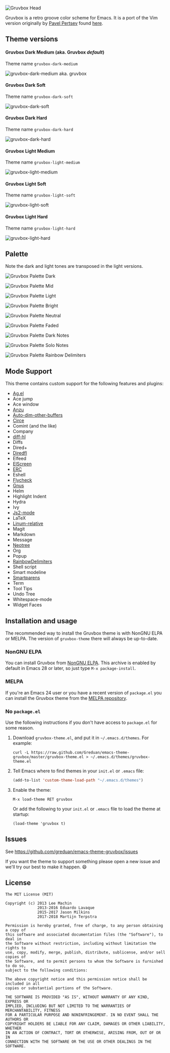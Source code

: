 ![Gruvbox Head](images/gruvbox-head.png "Gruvbox theme header")

Gruvbox is a retro groove color scheme for Emacs. It is a port of the Vim
version originally by [Pavel Pertsev](https://github.com/morhetz) found
[here](https://github.com/morhetz/gruvbox).

## Theme versions

#### Gruvbox Dark Medium (aka. Gruvbox _default_)

Theme name `gruvbox-dark-medium`

![gruvbox-dark-medium aka. gruvbox](images/gruvbox-dark-medium-screenshot.png)

#### Gruvbox Dark Soft

Theme name `gruvbox-dark-soft`

![gruvbox-dark-soft](images/gruvbox-dark-soft-screenshot.png)

#### Gruvbox Dark Hard

Theme name `gruvbox-dark-hard`

![gruvbox-dark-hard](images/gruvbox-dark-hard-screenshot.png)

#### Gruvbox Light Medium

Theme name `gruvbox-light-medium`

![gruvbox-light-medium](images/gruvbox-light-medium-screenshot.png)

#### Gruvbox Light Soft

Theme name `gruvbox-light-soft`

![gruvbox-light-soft](images/gruvbox-light-soft-screenshot.png)

#### Gruvbox Light Hard

Theme name `gruvbox-light-hard`

![gruvbox-light-hard](images/gruvbox-light-hard-screenshot.png)

## Palette

Note the dark and light tones are transposed in the light versions.

![Gruvbox Palette Dark](images/darktones-palette.png "Gruvbox theme palette")

![Gruvbox Palette Mid](images/midtones-palette.png "Gruvbox theme palette")

![Gruvbox Palette Light](images/lighttones-palette.png "Gruvbox theme palette")

![Gruvbox Palette Bright](images/bright-colors-palette.png "Gruvbox theme palette")

![Gruvbox Palette Neutral](images/neutral-colors-palette.png "Gruvbox theme palette")

![Gruvbox Palette Faded](images/faded-colors-palette.png "Gruvbox theme palette")

![Gruvbox Palette Dark Notes](images/darknotes-palette.png "Gruvbox theme palette")

![Gruvbox Palette Solo Notes](images/solonotes-palette.png "Gruvbox theme palette")

![Gruvbox Palette Rainbow Delimiters](images/rainbow-delimiters-palette.png "Gruvbox theme palette")

## Mode Support

This theme contains custom support for the following features and plugins:

- [Ag.el](https://github.com/Wilfred/ag.el)
- Ace jump
- Ace window
- [Anzu](https://github.com/syohex/emacs-anzu#customization)
- [Auto-dim-other-buffers](https://github.com/mina86/auto-dim-other-buffers.el)
- [Circe](https://github.com/jorgenschaefer/circe)
- Comint (and the like)
- Company
- [diff-hl](https://github.com/dgutov/diff-hl)
- Diffs
- Dired+
- [Diredfl](https://github.com/purcell/diredfl)
- Elfeed
- [ElScreen](https://github.com/knu/elscreen)
- [ERC](https://www.emacswiki.org/emacs/ERC)
- Eshell
- [Flycheck](https://www.flycheck.org/en/latest/)
- [Gnus](http://gnus.org)
- Helm
- Highlight Indent
- Hydra
- Ivy
- [Js2-mode](https://github.com/mooz/js2-mode)
- LaTeX
- [Linum-relative](https://github.com/emacsmirror/linum-relative)
- Magit
- Markdown
- Message
- [Neotree](https://github.com/jaypei/emacs-neotree)
- Org
- Popup
- [RainbowDelimiters](http://www.emacswiki.org/emacs/RainbowDelimiters)
- Shell script
- Smart modeline
- [Smartparens](https://github.com/Fuco1/smartparens)
- Term
- Tool Tips
- Undo Tree
- Whitespace-mode
- Widget Faces

## Installation and usage

The recommended way to install the Gruvbox theme is with NonGNU ELPA or MELPA.
The version of `gruvbox-theme` there will always be up-to-date.

### NonGNU ELPA

You can install Gruvbox from [NonGNU
ELPA](http://elpa.nongnu.org/nongnu/gruvbox-theme.html).  This archive is
enabled by default in Emacs 28 or later, so just type `M-x package-install`.

### MELPA

If you're an Emacs 24 user or you have a recent version of `package.el` you can
install the Gruvbox theme from the [MELPA
repository](https://melpa.org/#/gruvbox-theme).

### No `package.el`

Use the following instructions if you don't have access to `package.el` for some
reason.

1. Download `gruvbox-theme.el`, and put it in `~/.emacs.d/themes`. For example:
   ```shell
   curl -L https://raw.github.com/Greduan/emacs-theme-gruvbox/master/gruvbox-theme.el > ~/.emacs.d/themes/gruvbox-theme.el
   ```

1. Tell Emacs where to find themes in your `init.el` or `.emacs` file:
   ```lisp
   (add-to-list 'custom-theme-load-path "~/.emacs.d/themes")
   ```

1. Enable the theme:
   ```
   M-x load-theme RET gruvbox
   ```
   Or add the following to your `init.el` or `.emacs` file to load the theme at startup:
   ```
   (load-theme 'gruvbox t)
   ```


## Issues

See https://github.com/greduan/emacs-theme-gruvbox/issues

If you want the theme to support something please open a new issue and we'll
try our best to make it happen. :smile:

## License

```
The MIT License (MIT)

Copyright (c) 2013 Lee Machin
              2013-2016 Eduardo Lavaque
              2015-2017 Jason Milkins
              2017-2018 Martijn Terpstra

Permission is hereby granted, free of charge, to any person obtaining a copy of
this software and associated documentation files (the "Software"), to deal in
the Software without restriction, including without limitation the rights to
use, copy, modify, merge, publish, distribute, sublicense, and/or sell copies of
the Software, and to permit persons to whom the Software is furnished to do so,
subject to the following conditions:

The above copyright notice and this permission notice shall be included in all
copies or substantial portions of the Software.

THE SOFTWARE IS PROVIDED "AS IS", WITHOUT WARRANTY OF ANY KIND, EXPRESS OR
IMPLIED, INCLUDING BUT NOT LIMITED TO THE WARRANTIES OF MERCHANTABILITY, FITNESS
FOR A PARTICULAR PURPOSE AND NONINFRINGEMENT. IN NO EVENT SHALL THE AUTHORS OR
COPYRIGHT HOLDERS BE LIABLE FOR ANY CLAIM, DAMAGES OR OTHER LIABILITY, WHETHER
IN AN ACTION OF CONTRACT, TORT OR OTHERWISE, ARISING FROM, OUT OF OR IN
CONNECTION WITH THE SOFTWARE OR THE USE OR OTHER DEALINGS IN THE SOFTWARE.
```
